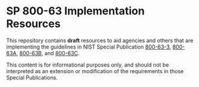 # SP 800-63 Implementation Resources

This repository contains **draft** resources to aid agencies and others that are implementing the guidelines in NIST Special Publication [800-63-3](https://pages.nist.gov/800-63-3/sp800-63-3.html), [800-63A](https://pages.nist.gov/800-63-3/sp800-63a.html), [800-63B](https://pages.nist.gov/800-63-3/sp800-63b.html), and [800-63C](https://pages.nist.gov/800-63-3/sp800-63c.html).

This content is for informational purposes only, and should not be interpreted as an extension or modification of the requirements in those Special Publications.
